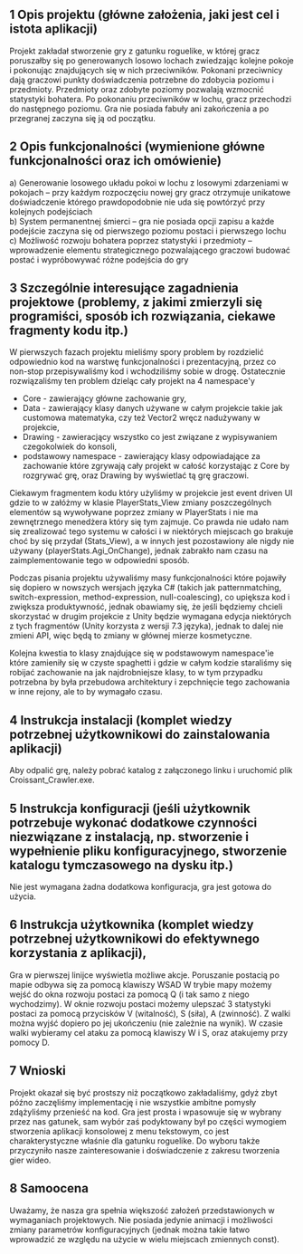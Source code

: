 ## 1 Opis projektu (główne założenia, jaki jest cel i istota aplikacji)
Projekt zakładał stworzenie gry z gatunku roguelike, w której gracz poruszałby się po generowanych losowo lochach zwiedzając kolejne pokoje i pokonując znajdujących się w nich przeciwników. Pokonani przeciwnicy dają graczowi punkty doświadczenia potrzebne do zdobycia poziomu i przedmioty. Przedmioty oraz zdobyte poziomy pozwalają wzmocnić statystyki bohatera. Po pokonaniu przeciwników w lochu, gracz przechodzi do następnego poziomu. Gra nie posiada fabuły ani zakończenia a po przegranej zaczyna się ją od początku. 
## 2 Opis funkcjonalności (wymienione główne funkcjonalności oraz ich omówienie)
a) Generowanie losowego układu pokoi w lochu z losowymi zdarzeniami w pokojach – przy każdym rozpoczęciu nowej gry gracz otrzymuje unikatowe doświadczenie którego prawdopodobnie nie uda się powtórzyć przy kolejnych podejściach <br />
b) System permanentnej śmierci – gra nie posiada opcji zapisu a każde podejście zaczyna się od pierwszego poziomu postaci i pierwszego lochu <br />
c) Możliwość rozwoju bohatera poprzez statystyki i przedmioty – wprowadzenie elementu strategicznego pozwalającego graczowi budować postać i wypróbowywać różne podejścia do gry <br />

## 3 Szczególnie interesujące zagadnienia projektowe (problemy, z jakimi zmierzyli się programiści, sposób ich rozwiązania, ciekawe fragmenty kodu itp.)
W pierwszych fazach projektu mieliśmy spory problem by rozdzielić odpowiednio kod na warstwę funkcjonalności i prezentacyjną, przez co non-stop przepisywaliśmy kod i wchodziliśmy sobie w drogę. Ostatecznie rozwiązaliśmy ten problem dzieląc cały projekt na 4 namespace'y<br />
- Core - zawierający główne zachowanie gry,<br />
- Data - zawierający klasy danych używane w całym projekcie takie jak customowa matematyka, czy też Vector2 wręcz nadużywany w projekcie,<br />
- Drawing - zawieracjący wszystko co jest związane z wypisywaniem czegokolwiek do konsoli,<br />
- podstawowy namespace - zawierający klasy odpowiadające za zachowanie które zgrywają cały projekt w całość korzystając z Core by rozgrywać grę, oraz Drawing by wyświetlać tą grę graczowi.<br />

Ciekawym fragmentem kodu który użyliśmy w projekcie jest event driven UI gdzie to w załóżmy w klasie PlayerStats_View zmiany poszczególnych elementów są wywoływane poprzez zmiany w PlayerStats i nie ma zewnętrznego menedżera który się tym zajmuje. Co prawda nie udało nam się zrealizować tego systemu w całości i w niektórych miejscach go brakuje choć by się przydał (Stats_View), a w innych jest pozostawiony ale nigdy nie używany (playerStats.Agi_OnChange), jednak zabrakło nam czasu na zaimplementowanie tego w odpowiedni sposób.

Podczas pisania projektu używaliśmy masy funkcjonalności które pojawiły się dopiero w nowszych wersjach języka C# (takich jak patternmatching, switch-expression, method-expression, null-coalescing), co upiększa kod i zwiększa produktywność, jednak obawiamy się, że jeśli będziemy chcieli skorzystać w drugim projekcie z Unity będzie wymagana edycja niektórych z tych fragmentów (Unity korzysta z wersji 7.3 języka), jednak to dalej nie zmieni API, więc będą to zmiany w głównej mierze kosmetyczne.

Kolejna kwestia to klasy znajdujące się w podstawowym namespace'ie które zamieniły się w czyste spaghetti i gdzie w całym kodzie staraliśmy się robijać zachowanie na jak najdrobniejsze klasy, to w tym przypadku potrzebna by była przebudowa architektury i zepchnięcie tego zachowania w inne rejony, ale to by wymagało czasu.

## 4 Instrukcja instalacji (komplet wiedzy potrzebnej użytkownikowi do zainstalowania aplikacji)
Aby odpalić grę, należy pobrać katalog z załączonego linku i uruchomić plik Croissant_Crawler.exe.

## 5 Instrukcja konfiguracji (jeśli użytkownik potrzebuje wykonać dodatkowe czynności niezwiązane z instalacją, np. stworzenie i wypełnienie pliku konfiguracyjnego, stworzenie katalogu tymczasowego na dysku itp.)
Nie jest wymagana żadna dodatkowa konfiguracja, gra jest gotowa do użycia.

## 6 Instrukcja użytkownika (komplet wiedzy potrzebnej użytkownikowi do efektywnego korzystania z aplikacji),
Gra w pierwszej linijce wyświetla możliwe akcje.
Poruszanie postacią po mapie odbywa się za pomocą klawiszy WSAD
W trybie mapy możemy wejść do okna rozwoju postaci za pomocą Q (i tak samo z niego wychodzimy).
W oknie rozwoju postaci możemy ulepszać 3 statystyki postaci za pomocą przycisków V (witalność), S (siła), A (zwinność).
Z walki można wyjść dopiero po jej ukończeniu (nie zależnie na wynik).
W czasie walki wybieramy cel ataku za pomocą klawiszy W i S, oraz atakujemy przy pomocy D.

## 7 Wnioski
Projekt okazał się być prostszy niż początkowo zakładaliśmy, gdyż zbyt późno zaczęliśmy implementację i nie wszystkie ambitne pomysły zdążyliśmy przenieść na kod. Gra jest prosta i wpasowuje się w wybrany przez nas gatunek, sam wybór zaś podyktowany był po części wymogiem stworzenia aplikacji konsolowej z menu tekstowym, co jest charakterystyczne właśnie dla gatunku roguelike. Do wyboru także przyczyniło nasze zainteresowanie i doświadczenie z zakresu tworzenia gier wideo.

## 8 Samoocena
Uważamy, że nasza gra spełnia większość założeń przedstawionych w wymaganiach projektowych. Nie posiada jedynie animacji i możliwości zmiany parametrów konfiguracyjnych (jednak można takie łatwo wprowadzić ze względu na użycie w wielu miejscach zmiennych const).
